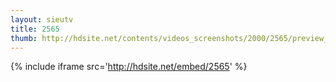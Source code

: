 ```yaml
---
layout: sieutv
title: 2565
thumb: http://hdsite.net/contents/videos_screenshots/2000/2565/preview_360p.mp4.jpg
---
```

{% include iframe src='http://hdsite.net/embed/2565' %}
 

